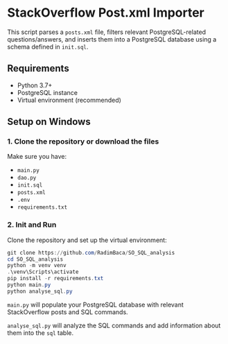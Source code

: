 # StackOverflow Post.xml Importer

This script parses a `posts.xml` file, filters relevant PostgreSQL-related questions/answers, and inserts them into a PostgreSQL database using a schema defined in `init.sql`.

## Requirements

- Python 3.7+
- PostgreSQL instance
- Virtual environment (recommended)

## Setup on Windows

### 1. Clone the repository or download the files

Make sure you have:
- `main.py`
- `dao.py`
- `init.sql`
- `posts.xml`
- `.env`
- `requirements.txt`

### 2. Init and Run

Clone the repository and set up the virtual environment:

```powershell
git clone https://github.com/RadimBaca/SO_SQL_analysis
cd SO_SQL_analysis
python -m venv venv
.\venv\Scripts\activate
pip install -r requirements.txt
python main.py  
python analyse_sql.py
```

`main.py` will populate your PostgreSQL database with relevant StackOverflow posts and SQL commands.

`analyse_sql.py` will analyze the SQL commands and add information about them into the `sql` table.
